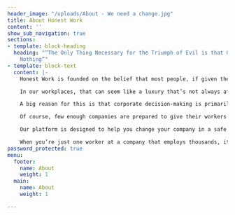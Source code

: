 ```yaml
---
header_image: "/uploads/About - We need a change.jpg"
title: About Honest Work
content: ''
show_sub_navigation: true
sections:
- template: block-heading
  heading: "“The Only Thing Necessary for the Triumph of Evil is that Good Men Do
    Nothing”"
- template: block-text
  content: |-
    Honest Work is founded on the belief that most people, if given the choice, would prefer to do the right thing.

    In our workplaces, that can seem like a luxury that’s not always afforded to us. We have to work to live, and it sometimes feels that truly good corporate citizens are few and far between. Particularly if you want to work for big international companies, it can seem difficult to find ones that aren’t contributing to global problems in some way, be it climate change, human rights abuses or tax evasion.

    A big reason for this is that corporate decision-making is primarily set by senior management and shareholders. These groups often have an extreme focus on profitability, and are wealthy enough to avoid dealing with the negative consequences of that focus. These companies would likely be run in a more humane way if workers had more of a say.

    Of course, few enough companies are prepared to give their workers that power, and that’s where Honest Work comes in. We want to help you connect with like-minded colleagues at your company to change your workplace for the better and improve the impact it has on the world.

    Our platform is designed to help you change your company in a safe way. First it’s a hub of relevant information and resources around how your company might be contributing to some of the problems in the world today - check out the “What to change” pages \[link\]. If you click on the “Get started” \[link\] button you’ll be able to connect anonymously with other workers at your company and plan how to make change at your company.

    When you’re just one worker at a company that employs thousands, it can seem impossible to change things. But chances are you’re not alone, and together you can make your company, and the world, a better place.
password_protected: true
menu:
  footer:
    name: About
    weight: 1
  main:
    name: About
    weight: 1

---
```

